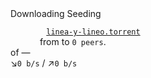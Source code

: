 <div id="hero">
  <div id="output">
    <!-- The video player will be added here -->
  </div>
  <!-- Statistics -->
  <div id="status">
    <div>
      <span class="show-leech">Downloading </span>
      <span class="show-seed">Seeding </span>
      <code>
        <!-- Informative link to the torrent file -->
        <a id="torrentLink" href="../linea-y-lineo.torrent">linea-y-lineo.torrent</a>
      </code>
      <span class="show-leech"> from </span>
      <span class="show-seed"> to </span>
      <code id="numPeers">0 peers</code>.
    </div>
    <div>
      <code id="downloaded"></code>
      of <code id="total"></code>
      — <span id="remaining"></span><br/>
      &#x2198;<code id="downloadSpeed">0 b/s</code>
      / &#x2197;<code id="uploadSpeed">0 b/s</code>
    </div>
  </div>
    <div id="progressBar"></div>
</div>

